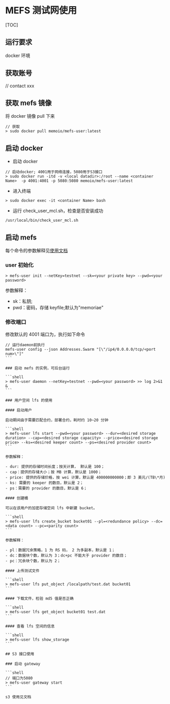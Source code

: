 # MEFS 测试网使用

[TOC]

## 运行要求

docker 环境

## 获取账号

// contact xxx

## 获取 mefs 镜像

将 docker 镜像 pull 下来

```docker
// 获取
> sudo docker pull memoio/mefs-user:latest
```

## 启动 docker

- 启动 docker

```shell
// 启动docker; 4001用于网络连接，5080用于S3接口
> sudo docker run -itd -v <local datadir>:/root --name <container Name>  -p 4001:4001 -p 5080:5080 memoio/mefs-user:latest
```

- 进入终端

```shell
> sudo docker exec -it <container Name> bash
```

- 运行 check_user_mcl.sh，检查是否安装成功

```shell
/usr/local/bin/check_user_mcl.sh
```

## 启动 mefs

每个命令的参数解释见[使用文档](https://github.com/memoio/docs)

### user 初始化

```shell
> mefs-user init --netKey=testnet --sk=<your private key> --pwd=<your password>
```

参数解释：

- sk：私钥;
- pwd：密码，存储 keyfile;默认为"memoriae"

### 修改端口

修改默认的 4001 端口为<port num>，执行如下命令

````shell
// 运行daemon前执行
mefs-user config --json Addresses.Swarm "[\"/ip4/0.0.0.0/tcp/<port num>\"]"
```

### 启动 mefs 的实例，可后台运行

```shell
> mefs-user daemon --netKey=testnet --pwd=<your password> >> log 2>&1 &
```

### 用户空间 lfs 的使用

#### 启动用户

启动期间由于需要匹配合约，部署合约，耗时约 10~20 分钟

```shell
> mefs-user lfs start --pwd=<your password> --dur=<desired storage duration> --cap=<desired storage capacity> --price=<desired storage price> --ks=<desired keeper count> --ps=<desired provider count>
```

参数解释：

- dur: 提供的存储时间长度；按天计算， 默认是 100；
- cap：提供的存储大小；按 MB 计算，默认是 1000；
- price: 提供的存储价格，按 wei 计算，默认是 400000000000；即 3 美元/(TB\*月)
- ks: 需要的 keeper 的数目，默认是 2；
- ps：需要的 provider 的数目，默认是 6；

#### 创建桶

可以在该用户的加密存储空间 lfs 中新建 bucket。

```shell
> mefs-user lfs create_bucket bucket01 --pl=<redundance policy> --dc=<data count> --pc=<parity count>
```

参数解释：

- pl：数据冗余策略，1 为 RS 码， 2 为多副本，默认是 1；
- dc：数据块个数，默认为 3；dc+pc 不能大于 provider 的数目；
- pc：冗余块个数，默认为 2；

#### 上传测试文件

```shell
> mefs-user lfs put_object /localpath/test.dat bucket01
```

#### 下载文件，检验 md5 值是否正确

```shell
> mefs-user lfs get_object bucket01 test.dat
```

#### 查看 lfs 空间的信息

```shell
> mefs-user lfs show_storage
```

## S3 接口使用

### 启动 gateway

```shell
// 端口为5080
> mefs-user gateway start
```

s3 使用见文档
````

